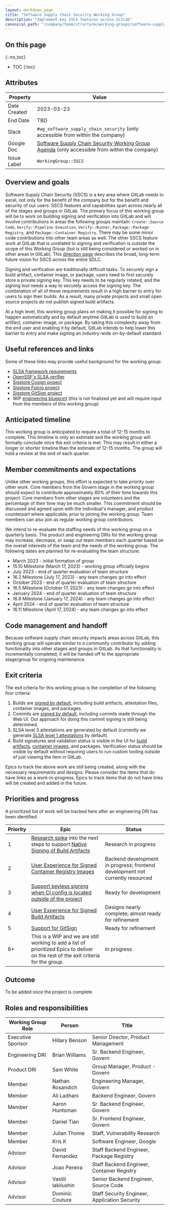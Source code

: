 ```yaml
---
layout: markdown_page
title: "Software Supply Chain Security Working Group"
description: "Implement key SSCS features across GitLab"
canonical_path: "/company/team/structure/working-groups/software-supply-chain-security/"
---
```


## On this page
{:.no_toc}

- TOC
{:toc}

## Attributes

| Property        | Value           |
|-----------------|-----------------|
| Date Created    | 2023-03-23      |
| End Date        | TBD             |
| Slack           | `#wg_software_supply_chain_security` (only accessible from within the company) |
| Google Doc      | [Software Supply Chain Security Working Group Agenda](https://docs.google.com/document/d/1MEMPo1zxRrVr7yliOq1HMRJuaOZEgYvmFSIPBIXpu3A) (only accessible from within the company) |
| Issue Label     | `WorkingGroup::SSCS` |

## Overview and goals

Software Supply Chain Security (SSCS) is a key area where GitLab needs to excel, not only for the benefit of the company but for the benefit and security of our users.  SSCS features and capabilities span across nearly all of the stages and groups in GitLab.  The primary focus of this working group will be to work on building signing and verification into GitLab and will involve contributions in areas the following groups maintain: `Create::Source Code`, `Verify::Pipeline Execution`, `Verify::Runner`, `Package::Package Registry`, and `Package::Container Registry`.  There may be some minor code contributions into other team areas as well.  The other SSCS feature work at GitLab that is unrelated to signing and verification is outside the scope of this Working Group (but is still being considered or worked on in other areas in GitLab).  This [direction page](https://about.gitlab.com/direction/supply-chain) describes the broad, long-term future vision for SSCS across the entire SDLC.

Signing and verification are traditionally difficult tasks. To securely sign a build artifact, container image, or package, users need to first securely store a private signing key. This key needs to be regularly rotated, and the signing tool needs a way to securely access the signing key. The combination of all of these requirements result in a high barrier to entry for users to sign their builds. As a result, many private projects and small open source projects do not publish signed build artifacts.

At a high level, this working group plans on making it possible for signing to happen automatically and by default anytime GitLab is used to build an artifact, container image, or package. By taking this complexity away from the end user and enabling it by default, GitLab intends to help lower this barrier to entry and make signing an industry-wide on-by-default standard.

## Useful references and links

Some of these links may provide useful background for the working group:
- [SLSA framework requirements](https://slsa.dev/spec/v0.1/requirements)
- [OpenSSF's SLSA verifier](https://github.com/slsa-framework/slsa-verifier)
- [Sigstore Cosign project](https://github.com/sigstore/cosign)
- [Sigstore Fulcio project](https://github.com/sigstore/fulcio)
- [Sigstore GitSign project](https://github.com/sigstore/gitsign)
- WIP [engineering blueprint](https://gitlab.com/gitlab-org/gitlab/-/merge_requests/113157/diffs) (this is not finalized yet and will require input from the members of this working group)

## Anticipated timeline

This working group is anticipated to require a total of 12-15 months to complete. This timeline is only an estimate and the working group will formally conclude once the exit criteria is met. This may result in either a longer or shorter timeline than the estimate of 12-15 months. The group will hold a review at the end of each quarter.

## Member commitments and expectations

Unlike other working groups, this effort is expected to take priority over other work. Core members from the Govern stage in the working group should expect to contribute approximately 80% of their time towards this project. Core members from other stages are volunteers and the percentage of their time may be much smaller. This commitment should be discussed and agreed upon with the individual's manager, and product counterpart where applicable, prior to joining the working group. Team members can also join as regular working group contributors.

We intend to re-evaluate the staffing needs of this working group on a quarterly basis. The product and engineering DRIs for the working group may increase, decrease, or swap out team members each quarter based on the overall interests of the team and the needs of the working group. The following dates are planned for re-evaluating the team structure:

- March 2023 - initial formation of group
- 15.10 Milestone (March 17, 2023) - working group officially begins
- July 2023 - end of quarter evaluation of team structure
- 16.2 Milestone (July 17, 2023) - any team changes go into effect
- October 2023 - end of quarter evaluation of team structure
- 16.5 Milestone (October 17, 2023) - any team changes go into effect
- January 2024 - end of quarter evaluation of team structure
- 16.8 Milestone (January 17, 2024) - any team changes go into effect
- April 2024 - end of quarter evaluation of team structure
- 16.11 Milestone (April 17, 2024) - any team changes go into effect

## Code management and handoff

Because software supply chain security impacts areas across GitLab, this working group will operate similar to a community contributor by adding functionality into other stages and groups in GitLab. As that functionality is incrementally completed, it will be handed off to the appropriate stage/group for ongoing maintenance.

## Exit criteria

The exit criteria for this working group is the completion of the following four criteria:
 1. Builds are [signed by default](https://gitlab.com/groups/gitlab-org/-/epics/9212), including build artifacts, attestation files, container images, and packages.
 1. Commits are [signed by default](https://gitlab.com/gitlab-org/gitlab/-/issues/364428), including commits made through the Web UI. Our approach for doing this commit signing is still being determined.
 1. SLSA level 3 attestations are generated by default (currently we generate [SLSA level 1 attestations](https://docs.gitlab.com/ee/ci/runners/configure_runners.html#artifact-attestation) by default)
 1. Build signatures and validation status is visible in the UI for [build artifacts](https://gitlab.com/groups/gitlab-org/-/epics/8839), [container images](https://gitlab.com/groups/gitlab-org/-/epics/7856), and packages.  Verification status should be visible by default without requiring users to run custom tooling outside of just viewing the item in GitLab.

Epics to track the above work are still being created, along with the necessary requirements and designs.  Please consider the items that do have links as a work-in-progress.  Epics to track items that do not have links will be created and added in the future.

## Priorities and progress

A prioritized list of work will be tracked here after an engineering DRI has been identified.

| Priority | Epic  | Status |
| -------- | ----- | ------ |
| 1        | [Research spike](https://gitlab.com/gitlab-org/gitlab/-/issues/396632) into the next steps to support [Native Signing of Build Artifacts](https://gitlab.com/groups/gitlab-org/-/epics/9212) | Research in progress |
| 2        | [User Experience for Signed Container Registry Images](https://gitlab.com/groups/gitlab-org/-/epics/7856)   | Backend development in progress; frontend development not currently resourced |
| 3        | [Support keyless signing when CI config is located outside of the project](https://gitlab.com/gitlab-org/gitlab/-/issues/411317) | Ready for development |
| 4        | [User Experience for Signed Build Artifacts](https://gitlab.com/groups/gitlab-org/-/epics/8839)   | Designs nearly complete; almost ready for refinement |
| 5        | [Support for GitSign](https://gitlab.com/gitlab-org/gitlab/-/issues/364428) | Ready for refinement |
| 6+       | This is a WIP and we are still working to add a list of prioritized Epics to deliver on the rest of the exit criteria for the group. | In progress |

## Outcome

To be added once the project is complete

## Roles and responsibilities

| Working Group Role | Person             | Title                                           |
|--------------------|--------------------|-------------------------------------------------|
| Executive Sponsor  | Hillary Benson     | Senior Director, Product Management             |
| Engineering DRI    | Brian Williams     | Sr. Backend Engineer, Govern                    |
| Product DRI        | Sam White          | Group Manager, Product - Govern                 |
| Member             | Nathan Rosandich   | Engineering Manager, Govern                     |
| Member             | Ali Ladhani        | Backend Engineer, Govern                        |
| Member             | Aaron Huntsman     | Sr. Backend Engineer, Govern                    |
| Member             | Daniel Tian        | Sr. Frontend Engineer, Govern                   |
| Member             | Julian Thome       | Staff, Vulnerability Research                   |
| Member             | Kris K             | Software Engineer, Google                       |
| Advisor            | David Fernandez    | Staff Backend Engineer, Package Registry        |
| Advisor            | Joao Pereira       | Staff Backend Engineer, Container Registry      |
| Advisor            | Vasilii Iakliushin | Senior Backend Engineer, Source Code            |
| Advisor            | Dominic Couture    | Staff Security Engineer, Application Security   |
